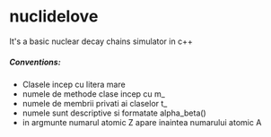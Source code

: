 # nuclidelove
It's a basic nuclear decay chains simulator in c++


##### Conventions:
- Clasele incep cu litera mare
- numele de methode clase incep cu m_
- numele de membrii privati ai claselor t_
- numele sunt descriptive si formatate alpha_beta()
- in argmunte numarul atomic Z apare inaintea numarului atomic A
